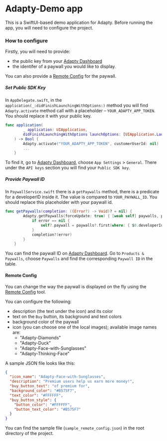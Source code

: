 # Adapty-Demo app

This is a SwiftUI-based demo application for Adapty. Before running the app, you will need to configure the project.

### How to configure

Firstly, you will need to provide:
- the public key from your [Adapty Dashboard](https://app.adapty.io/home) 
- the identifer of a paywall you would like to display. 

You can also provide a [Remote Config](https://docs.adapty.io/docs/paywall#paywall-remote-config) for the paywall. 


##### Set Public SDK Key
In `AppDelegate.swift`, in the `application(_:didFinishLaunchingWithOptions:)` method you will find `Adapty.activate` method call with a placeholder – `YOUR_ADAPTY_APP_TOKEN`. You should replace it with your public key.
```swift
func application(
        _ application: UIApplication,
        didFinishLaunchingWithOptions launchOptions: [UIApplication.LaunchOptionsKey : Any]? = nil
    ) -> Bool {
        Adapty.activate("YOUR_ADAPTY_APP_TOKEN", customerUserId: nil)
        ...
    }
```
To find it, go to [Adapty Dashboard](https://app.adapty.io/home), choose `App Settings` > `General`. There under the `API keys` section you will find your `Public SDK key`.
##### Provide Paywall ID
In `PaywallService.swift` there is a `getPaywalls` method, there is a predicate for a developerID inside it. The value is compared to `YOUR_PAYWALL_ID`. You should replace this placeholder with your paywall id.
```swift
func getPaywalls(completion: ((Error?) -> Void)? = nil) {
        Adapty.getPaywalls(forceUpdate: true) { [weak self] paywalls, products, error in
            if error == nil {
                self?.paywall = paywalls?.first(where: { $0.developerId == "YOUR_PAYWALL_ID" })
            }
            completion?(error)
        }
    }
```
You can find the paywall ID on [Adapty Dashboard](https://app.adapty.io/home). Go to `Products & Paywalls`, choose `Paywalls` and find the corresponding `Paywall ID` in the table.

#### Remote Config
You can change the way the paywall is displayed on the fly using the [Remote Config](https://docs.adapty.io/docs/paywall#paywall-remote-config) tool. 

You can configure the following:
- description (the text under the icon) and its color
- text on the `Buy` button, its background and text colors
- background color of the paywall 
- icon (you can choose one of the local images); available image names are:
    - "Adapty-Diamonds"
    - "Adapty-Duck"
    - "Adapty-Face-with-Sunglasses"
    - "Adapty-Thinking-Face"


A sample JSON file looks like this:
```JSON
{
  "icon_name": "Adapty-Face-with-Sunglasses",
  "description": "Premium users help us earn more money!",
  "buy_button_text": "of premium for",
  "background_color": "#B575F7",
  "text_color": "#FFFFFF",
  "buy_button_style": {
    "button_color": "#FFFFFF",
    "button_text_color": "#B575F7"
  }
}
```
You can find the sample file (`sample_remote_config.json`) in the root directory of the project.
